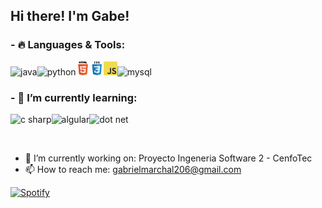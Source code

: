 ## Hi there! I'm **Gabe**!

<!--
**gabriel-marchal/gabriel-marchal** is a ✨ _special_ ✨ repository because its `README.md` (this file) appears on your GitHub profile.

Here are some ideas to get you started:
-->



### - 🔥 Languages & Tools:

<img alt="java" width="22px" height="22px" src="https://upload-icon.s3.us-east-2.amazonaws.com/uploads/icons/png/378554371540553613-512.png"><img alt="python" width="26px" height="22px" src="https://banner2.cleanpng.com/20180715/phb/kisspng-python-javascript-logo-clojure-python-logo-download-5b4ba705f356d3.4338622815316846139967.jpg"><img alt="html" width="22px" height="22px" src="https://raw.githubusercontent.com/github/explore/80688e429a7d4ef2fca1e82350fe8e3517d3494d/topics/html/html.png"><img alt="css" width="22px" height="22px" src="https://raw.githubusercontent.com/github/explore/80688e429a7d4ef2fca1e82350fe8e3517d3494d/topics/css/css.png"><img alt="javascript" width="22px" height="22px" src="https://raw.githubusercontent.com/github/explore/80688e429a7d4ef2fca1e82350fe8e3517d3494d/topics/javascript/javascript.png"><img alt="mysql" width="26px" height="26px" src="https://cdn.worldvectorlogo.com/logos/mysql.svg">


### - 🌱 I’m currently learning:

<img alt="c sharp" width="22px" height="22px" src="https://seeklogo.com/images/C/c-sharp-c-logo-02F17714BA-seeklogo.com.png"><img alt="algular" width="22px" height="22px" src= "https://cdn.worldvectorlogo.com/logos/angular-icon-1.svg"><img alt="dot net" width="22px" height="22px" src= "https://cdn.iconscout.com/icon/free/png-512/microsoft-dot-net-1-1175179.png">

<br>

- 🔭 I’m currently working on:
    Proyecto Ingeneria Software 2 - CenfoTec
- 📫 How to reach me: gabrielmarchal206@gmail.com
    



[![Spotify](https://novatorem-omega-virid.vercel.app/api/spotify)](https://open.spotify.com/user/pajn42g13k7euvzbrcc4mmfzz)
